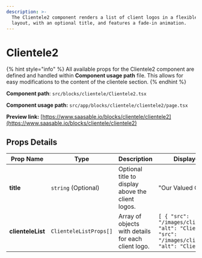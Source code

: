 ```yaml
---
description: >-
  The Clientele2 component renders a list of client logos in a flexible row
  layout, with an optional title, and features a fade-in animation.
---
```


# Clientele2

{% hint style="info" %}
All available props for the Clientele2 component are defined and handled within **Component usage path** file. This allows for easy modifications to the content of the clientele section.
{% endhint %}

**Component path**: `src/blocks/clientele/Clientele2.tsx`

**Component usage path:**  `src/app/blocks/clientele/clientele2/page.tsx`

**Preview link:** [https://www.saasable.io/blocks/clientele/clientele2](https://www.saasable.io/blocks/clientele/clientele2)

## Props Details

| Prop Name         | Type                   | Description                                         | Displayed as                                                                                                   |
| ----------------- | ---------------------- | --------------------------------------------------- | -------------------------------------------------------------------------------------------------------------- |
| **title**         | `string` (Optional)    | Optional title to display above the client logos.   | "Our Valued Clients"                                                                                           |
| **clienteleList** | `ClienteleListProps[]` | Array of objects with details for each client logo. | `[ { "src": "/images/client1.png", "alt": "Client 1" }, { "src": "/images/client2.png", "alt": "Client 2" } ]` |
